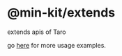 # @min-kit/extends

extends apis of Taro

go [here](https://github.com/rexerwang/min-kit/tree/main/packages/example/src/pkg-extends/pages) for more usage examples.

